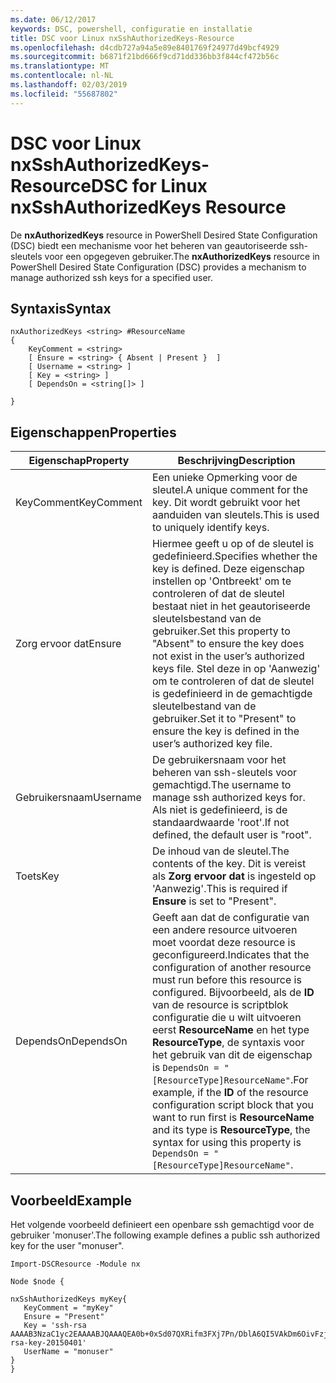 ```yaml
---
ms.date: 06/12/2017
keywords: DSC, powershell, configuratie en installatie
title: DSC voor Linux nxSshAuthorizedKeys-Resource
ms.openlocfilehash: d4cdb727a94a5e89e8401769f24977d49bcf4929
ms.sourcegitcommit: b6871f21bd666f9cd71dd336bb3f844cf472b56c
ms.translationtype: MT
ms.contentlocale: nl-NL
ms.lasthandoff: 02/03/2019
ms.locfileid: "55687802"
---
```

# <a name="dsc-for-linux-nxsshauthorizedkeys-resource"></a><span data-ttu-id="7805e-103">DSC voor Linux nxSshAuthorizedKeys-Resource</span><span class="sxs-lookup"><span data-stu-id="7805e-103">DSC for Linux nxSshAuthorizedKeys Resource</span></span>

<span data-ttu-id="7805e-104">De **nxAuthorizedKeys** resource in PowerShell Desired State Configuration (DSC) biedt een mechanisme voor het beheren van geautoriseerde ssh-sleutels voor een opgegeven gebruiker.</span><span class="sxs-lookup"><span data-stu-id="7805e-104">The **nxAuthorizedKeys** resource in PowerShell Desired State Configuration (DSC) provides a mechanism to manage authorized ssh keys for a specified user.</span></span>

## <a name="syntax"></a><span data-ttu-id="7805e-105">Syntaxis</span><span class="sxs-lookup"><span data-stu-id="7805e-105">Syntax</span></span>

```
nxAuthorizedKeys <string> #ResourceName
{
    KeyComment = <string>
    [ Ensure = <string> { Absent | Present }  ]
    [ Username = <string> ]
    [ Key = <string> ]
    [ DependsOn = <string[]> ]

}
```

## <a name="properties"></a><span data-ttu-id="7805e-106">Eigenschappen</span><span class="sxs-lookup"><span data-stu-id="7805e-106">Properties</span></span>

|  <span data-ttu-id="7805e-107">Eigenschap</span><span class="sxs-lookup"><span data-stu-id="7805e-107">Property</span></span> |  <span data-ttu-id="7805e-108">Beschrijving</span><span class="sxs-lookup"><span data-stu-id="7805e-108">Description</span></span> |
|---|---|
| <span data-ttu-id="7805e-109">KeyComment</span><span class="sxs-lookup"><span data-stu-id="7805e-109">KeyComment</span></span>| <span data-ttu-id="7805e-110">Een unieke Opmerking voor de sleutel.</span><span class="sxs-lookup"><span data-stu-id="7805e-110">A unique comment for the key.</span></span> <span data-ttu-id="7805e-111">Dit wordt gebruikt voor het aanduiden van sleutels.</span><span class="sxs-lookup"><span data-stu-id="7805e-111">This is used to uniquely identify keys.</span></span>|
| <span data-ttu-id="7805e-112">Zorg ervoor dat</span><span class="sxs-lookup"><span data-stu-id="7805e-112">Ensure</span></span>| <span data-ttu-id="7805e-113">Hiermee geeft u op of de sleutel is gedefinieerd.</span><span class="sxs-lookup"><span data-stu-id="7805e-113">Specifies whether the key is defined.</span></span> <span data-ttu-id="7805e-114">Deze eigenschap instellen op 'Ontbreekt' om te controleren of dat de sleutel bestaat niet in het geautoriseerde sleutelsbestand van de gebruiker.</span><span class="sxs-lookup"><span data-stu-id="7805e-114">Set this property to "Absent" to ensure the key does not exist in the user’s authorized keys file.</span></span> <span data-ttu-id="7805e-115">Stel deze in op 'Aanwezig' om te controleren of dat de sleutel is gedefinieerd in de gemachtigde sleutelbestand van de gebruiker.</span><span class="sxs-lookup"><span data-stu-id="7805e-115">Set it to "Present" to ensure the key is defined in the user’s authorized key file.</span></span>|
| <span data-ttu-id="7805e-116">Gebruikersnaam</span><span class="sxs-lookup"><span data-stu-id="7805e-116">Username</span></span>| <span data-ttu-id="7805e-117">De gebruikersnaam voor het beheren van ssh-sleutels voor gemachtigd.</span><span class="sxs-lookup"><span data-stu-id="7805e-117">The username to manage ssh authorized keys for.</span></span> <span data-ttu-id="7805e-118">Als niet is gedefinieerd, is de standaardwaarde 'root'.</span><span class="sxs-lookup"><span data-stu-id="7805e-118">If not defined, the default user is "root".</span></span>|
| <span data-ttu-id="7805e-119">Toets</span><span class="sxs-lookup"><span data-stu-id="7805e-119">Key</span></span>| <span data-ttu-id="7805e-120">De inhoud van de sleutel.</span><span class="sxs-lookup"><span data-stu-id="7805e-120">The contents of the key.</span></span> <span data-ttu-id="7805e-121">Dit is vereist als **Zorg ervoor dat** is ingesteld op 'Aanwezig'.</span><span class="sxs-lookup"><span data-stu-id="7805e-121">This is required if **Ensure** is set to "Present".</span></span>|
| <span data-ttu-id="7805e-122">DependsOn</span><span class="sxs-lookup"><span data-stu-id="7805e-122">DependsOn</span></span> | <span data-ttu-id="7805e-123">Geeft aan dat de configuratie van een andere resource uitvoeren moet voordat deze resource is geconfigureerd.</span><span class="sxs-lookup"><span data-stu-id="7805e-123">Indicates that the configuration of another resource must run before this resource is configured.</span></span> <span data-ttu-id="7805e-124">Bijvoorbeeld, als de **ID** van de resource is scriptblok configuratie die u wilt uitvoeren eerst **ResourceName** en het type **ResourceType**, de syntaxis voor het gebruik van dit de eigenschap is `DependsOn = "[ResourceType]ResourceName"`.</span><span class="sxs-lookup"><span data-stu-id="7805e-124">For example, if the **ID** of the resource configuration script block that you want to run first is **ResourceName** and its type is **ResourceType**, the syntax for using this property is `DependsOn = "[ResourceType]ResourceName"`.</span></span>|

## <a name="example"></a><span data-ttu-id="7805e-125">Voorbeeld</span><span class="sxs-lookup"><span data-stu-id="7805e-125">Example</span></span>

<span data-ttu-id="7805e-126">Het volgende voorbeeld definieert een openbare ssh gemachtigd voor de gebruiker 'monuser'.</span><span class="sxs-lookup"><span data-stu-id="7805e-126">The following example defines a public ssh authorized key for the user "monuser".</span></span>

```
Import-DSCResource -Module nx

Node $node {

nxSshAuthorizedKeys myKey{
   KeyComment = "myKey"
   Ensure = "Present"
   Key = 'ssh-rsa AAAAB3NzaC1yc2EAAAABJQAAAQEA0b+0xSd07QXRifm3FXj7Pn/DblA6QI5VAkDm6OivFzj3U6qGD1VJ6AAxWPCyMl/qhtpRtxZJDu/TxD8AyZNgc8aN2CljN1hOMbBRvH2q5QPf/nCnnJRaGsrxIqZjyZdYo9ZEEzjZUuMDM5HI1LA9B99k/K6PK2Bc1NLivpu7nbtVG2tLOQs+GefsnHuetsRMwo/+c3LtwYm9M0XfkGjYVCLO4CoFuSQpvX6AB3TedUy6NZ0iuxC0kRGg1rIQTwSRcw+McLhslF0drs33fw6tYdzlLBnnzimShMuiDWiT37WqCRovRGYrGCaEFGTG2e0CN8Co8nryXkyWc6NSDNpMzw== rsa-key-20150401'
   UserName = "monuser"
}
}
```